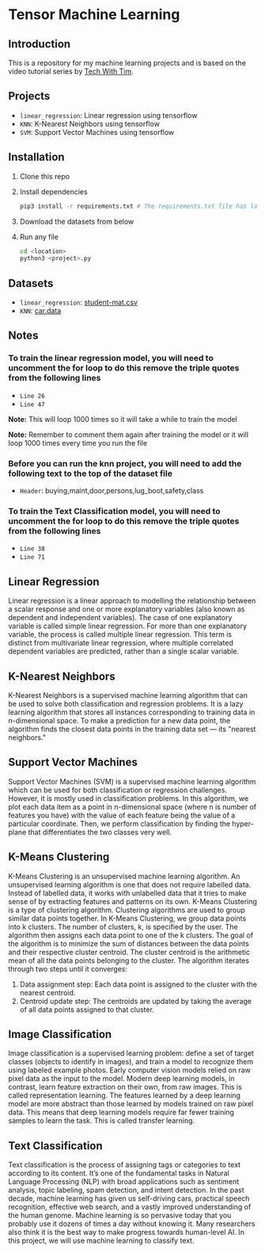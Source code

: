 # Tensor Machine Learning

## Introduction

This is a repository for my machine learning projects and is based on the video tutorial series by [Tech With Tim](https://www.youtube.com/@TechWithTim).

## Projects

* `linear_regression`: Linear regression using tensorflow
* `KNN`: K-Nearest Neighbors using tensorflow
* `SVM`: Support Vector Machines using tensorflow

## Installation

1. Clone this repo
2. Install dependencies

    ```bash
    pip3 install -r requirements.txt # The requirements.txt file has last been updated on 20-05-2023
    ```

3. Download the datasets from below
4. Run any file

    ```bash
    cd <location>
    python3 <project>.py
    ```

## Datasets

* `linear_regression`: [student-mat.csv](https://archive.ics.uci.edu/ml/datasets/Student+Performance)
* `KNN`: [car.data](https://archive.ics.uci.edu/ml/datasets/Car+Evaluation)

## Notes

### To train the linear regression model, you will need to uncomment the for loop to do this remove the triple quotes from the following lines

* `Line 26`
* `Line 47`

**Note:** This will loop 1000 times so it will take a while to train the model

**Note:** Remember to comment them again after training the model or it will loop 1000 times every time you run the file

### Before you can run the knn project, you will need to add the following text to the top of the dataset file

* `Header`: buying,maint,door,persons,lug_boot,safety,class

### To train the Text Classification model, you will need to uncomment the for loop to do this remove the triple quotes from the following lines

* `Line 38`
* `Line 71`

## Linear Regression

Linear regression is a linear approach to modelling the relationship between a scalar response and one or more explanatory variables (also known as dependent and independent variables). The case of one explanatory variable is called simple linear regression. For more than one explanatory variable, the process is called multiple linear regression. This term is distinct from multivariate linear regression, where multiple correlated dependent variables are predicted, rather than a single scalar variable.

## K-Nearest Neighbors

K-Nearest Neighbors is a supervised machine learning algorithm that can be used to solve both classification and regression problems. It is a lazy learning algorithm that stores all instances corresponding to training data in n-dimensional space. To make a prediction for a new data point, the algorithm finds the closest data points in the training data set — its "nearest neighbors."

## Support Vector Machines

Support Vector Machines (SVM) is a supervised machine learning algorithm which can be used for both classification or regression challenges. However, it is mostly used in classification problems. In this algorithm, we plot each data item as a point in n-dimensional space (where n is number of features you have) with the value of each feature being the value of a particular coordinate. Then, we perform classification by finding the hyper-plane that differentiates the two classes very well.

## K-Means Clustering

K-Means Clustering is an unsupervised machine learning algorithm. An unsupervised learning algorithm is one that does not require labelled data. Instead of labelled data, it works with unlabelled data that it tries to make sense of by extracting features and patterns on its own. K-Means Clustering is a type of clustering algorithm. Clustering algorithms are used to group similar data points together. In K-Means Clustering, we group data points into k clusters. The number of clusters, k, is specified by the user. The algorithm then assigns each data point to one of the k clusters. The goal of the algorithm is to minimize the sum of distances between the data points and their respective cluster centroid. The cluster centroid is the arithmetic mean of all the data points belonging to the cluster. The algorithm iterates through two steps until it converges:

1. Data assignment step: Each data point is assigned to the cluster with the nearest centroid.
2. Centroid update step: The centroids are updated by taking the average of all data points assigned to that cluster.

## Image Classification

Image classification is a supervised learning problem: define a set of target classes (objects to identify in images), and train a model to recognize them using labeled example photos. Early computer vision models relied on raw pixel data as the input to the model. Modern deep learning models, in contrast, learn feature extraction on their own, from raw images. This is called representation learning. The features learned by a deep learning model are more abstract than those learned by models trained on raw pixel data. This means that deep learning models require far fewer training samples to learn the task. This is called transfer learning.

## Text Classification

Text classification is the process of assigning tags or categories to text according to its content. It’s one of the fundamental tasks in Natural Language Processing (NLP) with broad applications such as sentiment analysis, topic labeling, spam detection, and intent detection. In the past decade, machine learning has given us self-driving cars, practical speech recognition, effective web search, and a vastly improved understanding of the human genome. Machine learning is so pervasive today that you probably use it dozens of times a day without knowing it. Many researchers also think it is the best way to make progress towards human-level AI. In this project, we will use machine learning to classify text.

